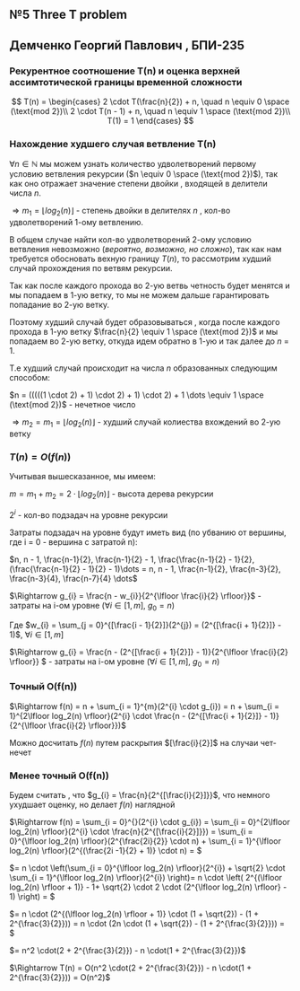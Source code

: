 ## №5 Three T problem

## Демченко Георгий Павлович , БПИ-235

### Рекурентное соотношение T(n) и оценка верхней ассимтотической границы временной сложности

$$
T(n) = 
\begin{cases}
2 \cdot T(\frac{n}{2}) + n, \quad n \equiv 0 \space (\text{mod 2})\\
2 \cdot T(n - 1) + n, \quad n \equiv 1 \space (\text{mod 2})\\
T(1) = 1
\end{cases}
$$

### Нахождение худшего случая ветвление T(n)

$\forall n \in \mathbb{N}$ мы можем узнать количество удволетворений первому условию ветвления рекурсии ($n \equiv 0 \space (\text{mod 2})$), так как оно отражает значение степени двойки , входящей в делители числа $n$.

$\Rightarrow m_{1} = \lfloor log_2(n) \rfloor$ - степень двойки в делителях $n$ , кол-во удволетворений 1-ому ветвлению.

В общем случае найти кол-во удволетворений 2-ому условию ветвления невозможно (<i>вероятно, возможно, но сложно</i>), так как нам требуется обосновать вехную границу $T(n)$, то рассмотрим худший случай прохождения по ветвям рекурсии.

Так как после каждого прохода во 2-ую ветвь четность будет менятся и мы попадаем в 1-ую ветку, то мы не можем дальше гарантировать попадание во 2-ую ветку.

Поэтому худший случай будет образовываться , когда после каждого прохода в 1-ую ветку $\frac{n}{2} \equiv 1 \space (\text{mod 2})$ и мы попадаем во 2-ую ветку, откуда идем обратно в 1-ую и так далее до $n$ = 1.

Т.е худший случай происходит на числа $n$ образованных следующим способом:

$n = (((((1 \cdot 2) + 1) \cdot 2) + 1) \cdot 2) + 1 \dots \equiv 1 \space (\text{mod 2})$ - нечетное число

$\Rightarrow m_{2} = m_{1} =  \lfloor log_2(n) \rfloor$ - худший случай колиества вхождений во 2-ую ветку

 
### $T(n) = O(f(n))$

Учитывая вышесказанное, мы имеем:

$m = m_{1} + m_{2} = 2 \cdot \lfloor log_2(n) \rfloor$ - высота дерева рекурсии

$2^{i}$ - кол-во подзадач на уровне рекурсии

Затраты подзадач на уровне будут иметь вид (по убванию от вершины, где i = 0 - вершина с затратой n):

$n, n - 1, \frac{n-1}{2}, \frac{n-1}{2} - 1, \frac{\frac{n-1}{2} - 1}{2}, (\frac{\frac{n-1}{2} - 1}{2} - 1)\dots = n, n - 1, \frac{n-1}{2}, \frac{n-3}{2}, \frac{n-3}{4}, \frac{n-7}{4} \dots$

$\Rightarrow g_{i} = \frac{n - w_{i}}{2^{\lfloor \frac{i}{2} \rfloor}}$ - затраты на i-ом уровне ($\forall i \in [1, m]$, $g_{0} = n$)

Где $w_{i} = \sum_{j = 0}^{[\frac{i - 1}{2}]}(2^{j}) = (2^{[\frac{i + 1}{2}]} - 1)$, $\forall i \in [1, m]$

$\Rightarrow g_{i} = \frac{n - (2^{[\frac{i + 1}{2}]} - 1)}{2^{\lfloor \frac{i}{2} \rfloor}} $ - затраты на i-ом уровне ($\forall i \in [1, m]$, $g_{0} = n$)

### Точный O(f(n))

$\Rightarrow f(n) = n + \sum_{i = 1}^{m}(2^{i} \cdot g_{i}) = n + \sum_{i = 1}^{2\lfloor log_2(n) \rfloor}(2^{i} \cdot \frac{n - (2^{[\frac{i + 1}{2}]} - 1)}{2^{\lfloor \frac{i}{2} \rfloor}})$ 

Можно досчитать $f(n)$ путем раскрытия $[\frac{i}{2}]$ на случаи чет-нечет

### Менее точный O(f(n))

Будем считать , что $g_{i} = \frac{n}{2^{[\frac{i}{2}]}}$, что немного ухудшает оценку, но делает $f(n)$ наглядной

$\Rightarrow f(n) = \sum_{i = 0}^{}(2^{i} \cdot g_{i}) = \sum_{i = 0}^{2\lfloor log_2(n) \rfloor}(2^{i} \cdot \frac{n}{2^{[\frac{i}{2}]}}) = \sum_{i = 0}^{\lfloor log_2(n) \rfloor}(2^{\frac{2i}{2}} \cdot n) + \sum_{i = 1}^{\lfloor log_2(n) \rfloor}(2^{(\frac{2i -1}{2} + 1)} \cdot n) = $


$= n \cdot \left(\sum_{i = 0}^{\lfloor log_2(n) \rfloor}(2^{i}) + \sqrt{2} \cdot \sum_{i = 1}^{\lfloor log_2(n) \rfloor}(2^{i}) \right)= n \cdot \left( 2^{(\lfloor log_2(n) \rfloor + 1)} - 1+ \sqrt{2} \cdot 2 \cdot (2^{\lfloor log_2(n) \rfloor} - 1) \right) = $

$= n \cdot (2^{(\lfloor log_2(n) \rfloor + 1)} \cdot (1 + \sqrt{2}) - (1 + 2^{\frac{3}{2}})) = n \cdot (2n \cdot (1 + \sqrt{2}) - (1 + 2^{\frac{3}{2}})) = $

$= n^2 \cdot(2 + 2^{\frac{3}{2}}) - n \cdot(1 + 2^{\frac{3}{2}})$

$\Rightarrow  T(n) = O(n^2 \cdot(2 + 2^{\frac{3}{2}}) - n \cdot(1 + 2^{\frac{3}{2}})) = O(n^2)$

